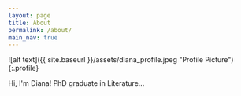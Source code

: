 ```yaml
---
layout: page
title: About
permalink: /about/
main_nav: true
---
```


![alt text]({{ site.baseurl }}/assets/diana_profile.jpeg "Profile Picture"){:.profile}

Hi, I'm Diana! PhD graduate in Literature...